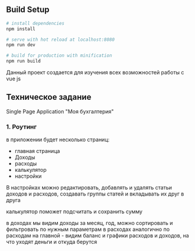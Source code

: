 ## Build Setup

``` bash
# install dependencies
npm install

# serve with hot reload at localhost:8080
npm run dev

# build for production with minification
npm run build
```

Данный проект создается для изучения всех возможностей работы с vue js

## Техническое задание
Single Page Application "Моя бухгалтерия"
### 1. Роутинг
в приложении будет несколько страниц:
 * главная страница
 * Доходы
 * расходы
 * калькулятор
 * настройки
 
 В настройках можно редактировать, добавлять и удалять статьи доходов и расходов, создавать группы статей и вкладывать их друг в друга
 
 калькулятор поможет подсчитать и сохранить сумму
 
в доходах мы видим доходы за месяц, год, можно сортировать и фильтровать по нужным параметрам
в расходах аналогично по расходам
на главной - видим баланс и графики расходов и доходов, на что уходят деньги и откуда берутся